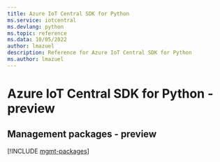 ```yaml
---
title: Azure IoT Central SDK for Python
ms.service: iotcentral
ms.devlang: python
ms.topic: reference
ms.data: 10/05/2022
author: lmazuel
description: Reference for Azure IoT Central SDK for Python
ms.author: lmazuel
---
```

# Azure IoT Central SDK for Python - preview

## Management packages - preview
[!INCLUDE [mgmt-packages](iot-central-mgmt-index.md)]